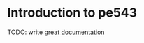 # Introduction to pe543

TODO: write [great documentation](http://jacobian.org/writing/what-to-write/)
